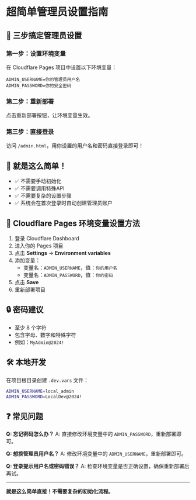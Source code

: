 # 超简单管理员设置指南

## 🚀 三步搞定管理员设置

### 第一步：设置环境变量
在 Cloudflare Pages 项目中设置以下环境变量：
```
ADMIN_USERNAME=你的管理员用户名
ADMIN_PASSWORD=你的安全密码
```

### 第二步：重新部署
点击重新部署按钮，让环境变量生效。

### 第三步：直接登录
访问 `/admin.html`，用你设置的用户名和密码直接登录即可！

## 🎯 就是这么简单！

- ✅ 不需要手动初始化
- ✅ 不需要调用特殊API
- ✅ 不需要复杂的设置步骤
- ✅ 系统会在首次登录时自动创建管理员账户

## 📝 Cloudflare Pages 环境变量设置方法

1. 登录 Cloudflare Dashboard
2. 进入你的 Pages 项目
3. 点击 **Settings** → **Environment variables**
4. 添加变量：
   - 变量名：`ADMIN_USERNAME`，值：`你的用户名`
   - 变量名：`ADMIN_PASSWORD`，值：`你的密码`
5. 点击 **Save**
6. 重新部署项目

## 🔒 密码建议

- 至少 8 个字符
- 包含字母、数字和特殊字符
- 例如：`MyAdmin@2024!`

## 🛠️ 本地开发

在项目根目录创建 `.dev.vars` 文件：
```bash
ADMIN_USERNAME=local_admin
ADMIN_PASSWORD=LocalDev@2024!
```

## ❓ 常见问题

**Q: 忘记密码怎么办？**
A: 直接修改环境变量中的 `ADMIN_PASSWORD`，重新部署即可。

**Q: 想换管理员用户名？**
A: 修改环境变量中的 `ADMIN_USERNAME`，重新部署即可。

**Q: 登录提示用户名或密码错误？**
A: 检查环境变量是否正确设置，确保重新部署后再试。

---

**就是这么简单直接！不需要复杂的初始化流程。**